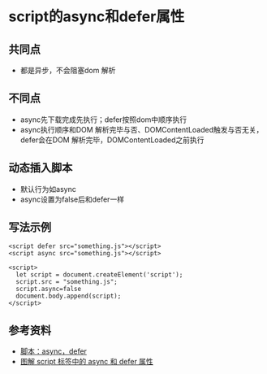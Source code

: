 # script的async和defer属性
## 共同点
- 都是异步，不会阻塞dom 解析

## 不同点
- async先下载完成先执行；defer按照dom中顺序执行
- async执行顺序和DOM 解析完毕与否、DOMContentLoaded触发与否无关，defer会在DOM 解析完毕，DOMContentLoaded之前执行

## 动态插入脚本
- 默认行为如async
- async设置为false后和defer一样

## 写法示例
```
<script defer src="something.js"></script>
<script async src="something.js"></script>

<script>
  let script = document.createElement('script');
  script.src = "something.js";
  script.async=false
  document.body.append(script);
</script>
```

## 参考资料

- [脚本：async，defer](https://zh.javascript.info/script-async-defer)
- [图解 script 标签中的 async 和 defer 属性](https://juejin.cn/post/6894629999215640583)
